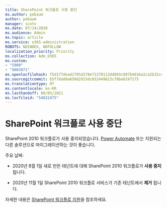 ```yaml
---
title: SharePoint 워크플로 사용 중단
ms.author: pebaum
author: pebaum
manager: scotv
ms.date: 07/14/2020
ms.audience: Admin
ms.topic: article
ms.service: o365-administration
ROBOTS: NOINDEX, NOFOLLOW
localization_priority: Priority
ms.collection: Adm_O365
ms.custom:
- "5900"
- "9003071"
ms.openlocfilehash: f5d177dead1785d278e71370113dd893c897b4616a2ca2b32cd5614133625065
ms.sourcegitcommit: b5f7da89a650d2915dc652449623c78be6247175
ms.translationtype: HT
ms.contentlocale: ko-KR
ms.lasthandoff: 08/05/2021
ms.locfileid: "54022475"
---
```

# <a name="sharepoint-workflows-retiring"></a>SharePoint 워크플로 사용 중단

SharePoint 2010 워크플로가 사용 중지되었습니다. [Power Automate](https://docs.microsoft.com/power-automate/getting-started) 또는 지원되는 다른 솔루션으로 마이그레이션하는 것이 좋습니다. 

주요 날짜:

- 2020년 8월 1일 새로 만든 테넌트에 대해 SharePoint 2010 워크플로가 **사용 중지** 됩니다.

- 2020년 11월 1일 SharePoint 2010 워크플로 서비스가 기존 테넌트에서 **제거** 됩니다.

자세한 내용은 [SharePoint 워크플로 지원](https://aka.ms/sp-workflows-support)을 참조하세요.
